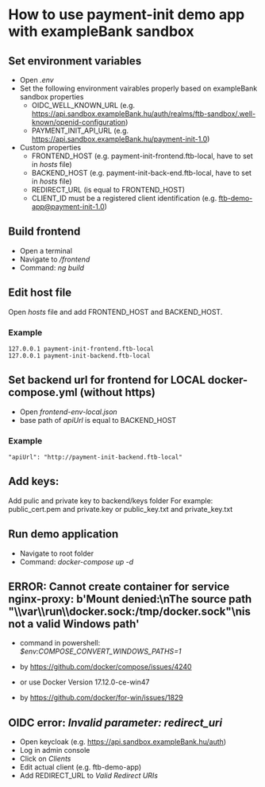 # How to use payment-init demo app with exampleBank sandbox

## Set environment variables

* Open *.env*
* Set the following environment vairables properly based on exampleBank sandbox properties
  * OIDC_WELL_KNOWN_URL (e.g. https://api.sandbox.exampleBank.hu/auth/realms/ftb-sandbox/.well-known/openid-configuration)
  * PAYMENT_INIT_API_URL (e.g. https://api.sandbox.exampleBank.hu/payment-init-1.0)
* Custom properties
  * FRONTEND_HOST (e.g. payment-init-frontend.ftb-local, have to set in *hosts* file)
  * BACKEND_HOST (e.g. payment-init-back-end.ftb-local, have to set in *hosts* file)
  * REDIRECT_URL (is equal to FRONTEND_HOST)
  * CLIENT_ID must be a registered client identification (e.g. ftb-demo-app@payment-init-1.0)

## Build frontend

* Open a terminal
* Navigate to */frontend*
* Command: *ng build*

## Edit host file

Open *hosts* file and add FRONTEND_HOST and BACKEND_HOST.

### Example

```hosts file
127.0.0.1 payment-init-frontend.ftb-local
127.0.0.1 payment-init-backend.ftb-local
```

## Set backend url for frontend for LOCAL docker-compose.yml (without https)

* Open *frontend-env-local.json*
* base path of *apiUrl* is equal to BACKEND_HOST

### Example

```frontend environment
"apiUrl": "http://payment-init-backend.ftb-local"
```

## Add keys:
Add pulic and private key to backend/keys folder
For example: 
public_cert.pem and private.key 
or
public_key.txt and private_key.txt


## Run demo application

* Navigate to root folder
* Command: *docker-compose up -d*

## ERROR: Cannot create container for service nginx-proxy: b'Mount denied:\nThe source path "\\\\var\\\\run\\\\docker.sock:/tmp/docker.sock"\nis not a valid Windows path'

* command in powershell: *$env:COMPOSE_CONVERT_WINDOWS_PATHS=1*
* by https://github.com/docker/compose/issues/4240

* or use Docker Version 17.12.0-ce-win47 
* by https://github.com/docker/for-win/issues/1829

## OIDC error: *Invalid parameter: redirect_uri*

* Open keycloak (e.g. https://api.sandbox.exampleBank.hu/auth)
* Log in admin console
* Click on *Clients*
* Edit actual client (e.g. ftb-demo-app)
* Add REDIRECT_URL to *Valid Redirect URIs*